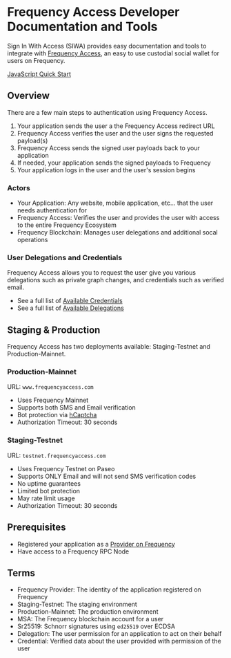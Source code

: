 # Frequency Access Developer Documentation and Tools

Sign In With Access (SIWA) provides easy documentation and tools to integrate with [Frequency Access](https://frequencyaccess.com), an easy to use custodial social wallet for users on Frequency.

[JavaScript Quick Start](./QuickStart.md)

## Overview

There are a few main steps to authentication using Frequency Access.

1. Your application sends the user a the Frequency Access redirect URL
2. Frequency Access verifies the user and the user signs the requested payload(s)
3. Frequency Access sends the signed user payloads back to your application
4. If needed, your application sends the signed payloads to Frequency
5. Your application logs in the user and the user's session begins

### Actors

- Your Application: Any website, mobile application, etc... that the user needs authentication for
- Frequency Access: Verifies the user and provides the user with access to the entire Frequency Ecosystem
- Frequency Blockchain: Manages user delegations and additional socal operations

### User Delegations and Credentials

Frequency Access allows you to request the user give you various delegations such as private graph changes, and credentials such as verified email.

- See a full list of [Available Credentials](./Credentials.md)
- See a full list of [Available Delegations](./Delegations.md)

## Staging & Production

Frequency Access has two deployments available: Staging-Testnet and Production-Mainnet.

### Production-Mainnet

URL: `www.frequencyaccess.com`

- Uses Frequency Mainnet
- Supports both SMS and Email verification
- Bot protection via [hCaptcha](https://www.hcaptcha.com/)
- Authorization Timeout: 30 seconds

### Staging-Testnet

URL: `testnet.frequencyaccess.com`

- Uses Frequency Testnet on Paseo
- Supports ONLY Email and will not send SMS verification codes
- No uptime guarantees
- Limited bot protection
- May rate limit usage
- Authorization Timeout: 30 seconds

## Prerequisites

- Registered your application as a [Provider on Frequency](https://provider.frequency.xyz)
- Have access to a Frequency RPC Node

## Terms

- Frequency Provider: The identity of the application registered on Frequency
- Staging-Testnet: The staging environment
- Production-Mainnet: The production environment
- MSA: The Frequency blockchain account for a user
- Sr25519: Schnorr signatures using `ed25519` over ECDSA
- Delegation: The user permission for an application to act on their behalf
- Credential: Verified data about the user provided with permission of the user
